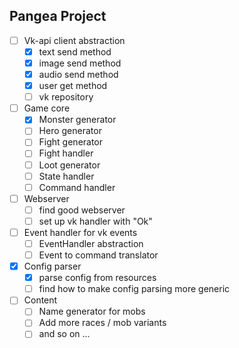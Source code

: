 ## Pangea Project

- [ ] Vk-api client abstraction
    - [x] text send method
    - [x] image send method
    - [x] audio send method
    - [x] user get method
    - [ ] vk repository
- [ ] Game core
    - [x] Monster generator
    - [ ] Hero generator
    - [ ] Fight generator
    - [ ] Fight handler
    - [ ] Loot generator
    - [ ] State handler
    - [ ] Command handler
- [ ] Webserver
    - [ ] find good webserver
    - [ ] set up vk handler with "Ok"
- [ ] Event handler for vk events
    - [ ] EventHandler abstraction
    - [ ] Event to command translator
- [x] Config parser
    - [x] parse config from resources
    - [ ] find how to make config parsing more generic
- [ ] Content
    - [ ] Name generator for mobs
    - [ ] Add more races / mob variants
    - [ ] and so on ...